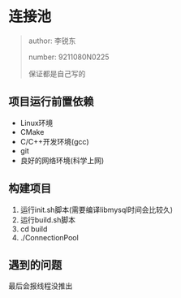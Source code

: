# 连接池

> author: 李锐东
> 
> number: 9211080N0225
> 
> 保证都是自己写的

## 项目运行前置依赖

- Linux环境
- CMake
- C/C++开发环境(gcc)
- git
- 良好的网络环境(科学上网)

## 构建项目
1. 运行init.sh脚本(需要编译libmysql时间会比较久)
2. 运行build.sh脚本
3. cd build
4. ./ConnectionPool

## 遇到的问题
最后会报线程没推出